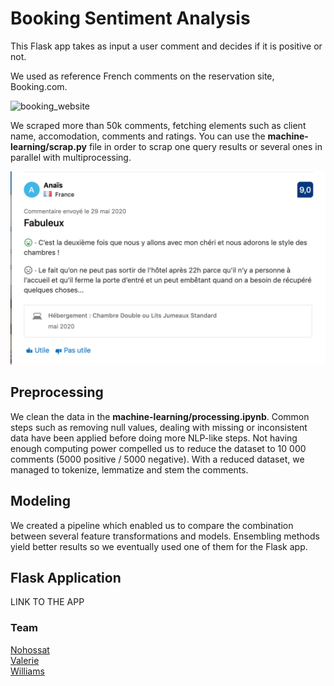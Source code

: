 # Booking Sentiment Analysis

This Flask app takes as input a user comment and decides if it is positive or not.

We used as reference French comments on the reservation site, Booking.com. 

<img width="1000px" src='hotel_app/static/img/booking.gif' alt='booking_website'>

We scraped more than 50k comments, fetching elements such as client name, accomodation, comments and ratings. You can use the **machine-learning/scrap.py** file in order to scrap one query results or several ones in parallel with multiprocessing.

<img width="600px" src='hotel_app/static/img/commentaire_booking.png' alt='booking_commentaire'>

## Preprocessing

We clean the data in the **machine-learning/processing.ipynb**. Common steps such as removing null values, dealing with missing or inconsistent data have been applied before doing more NLP-like steps. Not having enough computing power compelled us to reduce the dataset to 10 000 comments (5000 positive / 5000 negative). With a reduced dataset, we managed to tokenize, lemmatize and stem the comments.

## Modeling

We created a pipeline which enabled us to compare the combination between several feature transformations and models. Ensembling methods yield better results so we eventually used one of them for the Flask app.

## Flask Application

LINK TO THE APP


### Team

[Nohossat](https://github.com/Nohossat)  
[Valerie](https://github.com/ValerieGrimault)  
[Williams](https://github.com/wbui567)  